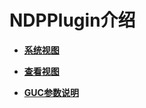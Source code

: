 # NDPPlugin介绍

- **[系统视图](ndpplugin-系统视图.md)**

- **[查看视图](ndpplugin-查看视图.md)**

- **[GUC参数说明](ndpplugin-GUC参数说明.md)**
